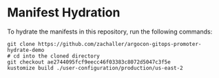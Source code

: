 # Manifest Hydration

To hydrate the manifests in this repository, run the following commands:

```shell
git clone https://github.com/zachaller/argocon-gitops-promoter-hydrate-demo
# cd into the cloned directory
git checkout ae2744095fcf9eecc46f03383c8072d5047c3f5e
kustomize build ./user-configuration/production/us-east-2
```
